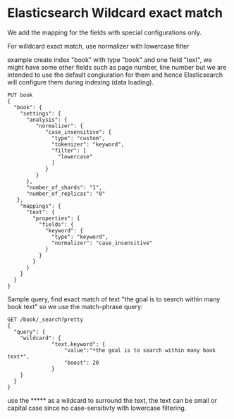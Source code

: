 # Elasticsearch Wildcard exact match

We add the mapping for the fields with special configurations only.

For willdcard exact match, use normalizer with lowercase filter

example create index "book" with type "book" and one field "text", we might have some other fields such as page number, line number but we are intended to use the default congiuration for them and hence Elasticsearch will configure them during indexing (data loading).
```
PUT book
{
  "book": {
    "settings": {
      "analysis": {
         "normalizer": {
            "case_insensitive": {
              "type": "custom",
              "tokenizer": "keyword",
              "filter": [
                "lowercase"
              ]
            }
         }
      },
      "number_of_shards": "1",
      "number_of_replicas": "0"
   },
    "mappings": {
      "text": {
        "properties": {
          "fields": {
            "keyword": {
              "type": "keyword",
              "normalizer": "case_insensitive"
            }
          }
        }
      }
    }
  }
}
```

Sample query, find exact match of text "the goal is to search within many book text" so we use the match-phrase query:
```
GET /book/_search?pretty
{
  "query": {
    "wildcard": {
              "text.keyword": {
                  "value":"*the goal is to search within many book text*",
                  "boost": 20
              }
    }
  }
}
```

use the ***** as a wildcard to surround the text, the text can be small or capital case since no case-sensitivty with lowercase filtering.
